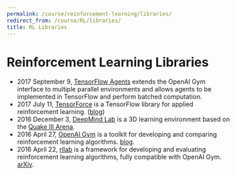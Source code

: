 ```yaml
---
permalink: /course/reinforcement-learning/libraries/
redirect_from: /course/RL/libraries/
title: RL Libraries
---
```

# Reinforcement Learning Libraries

* 2017 September 9, [TensorFlow Agents](https://github.com/tensorflow/agents) extends the OpenAI Gym interface to multiple parallel environments and allows agents to be implemented in TensorFlow and perform batched computation.
* 2017 July 11, [TensorForce](https://reinforce.io/) is a TensorFlow library for applied reinforcement learning. ([blog](https://reinforce.io/blog/introduction-to-tensorforce/))
* 2016 December 3, [DeepMind Lab](https://github.com/deepmind/lab) is a 3D learning environment based on the [Quake III Arena](https://github.com/id-Software/Quake-III-Arena).
* 2016 April 27, [OpenAI Gym](https://github.com/openai/gym) is a toolkit for developing and comparing reinforcement learning algorithms. [blog](https://blog.openai.com/openai-gym-beta/).
* 2016 April 22, [rllab](https://github.com/openai/rllab) is a framework for developing and evaluating reinforcement learning algorithms, fully compatible with OpenAI Gym. [arXiv](https://arxiv.org/abs/1604.06778).

